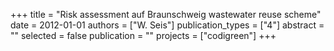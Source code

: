 +++
title = "Risk assessment auf Braunschweig wastewater reuse scheme"
date = 2012-01-01
authors = ["W. Seis"]
publication_types = ["4"]
abstract = ""
selected = false
publication = ""
projects = ["codigreen"]
+++

